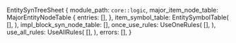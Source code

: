 EntitySynTreeSheet {
    module_path: `core::logic`,
    major_item_node_table: MajorEntityNodeTable {
        entries: [],
    },
    item_symbol_table: EntitySymbolTable(
        [],
    ),
    impl_block_syn_node_table: [],
    once_use_rules: UseOneRules(
        [],
    ),
    use_all_rules: UseAllRules(
        [],
    ),
    errors: [],
}